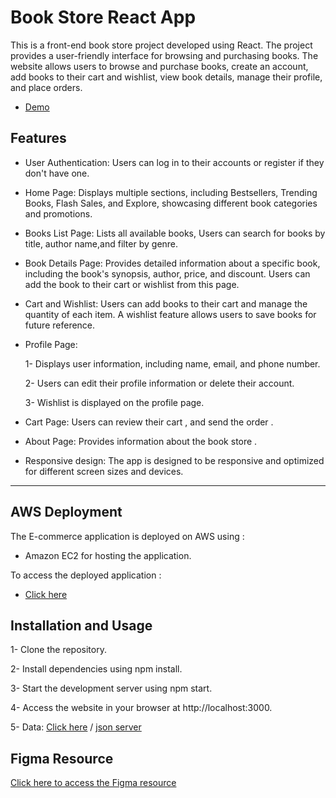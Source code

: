 # Book Store React App

This is a front-end book store project developed using React. The project provides a user-friendly interface for browsing and purchasing books.
The website allows users to browse and purchase books, create an account, add books to their cart and wishlist, view book details, manage their profile, and place orders.
 - [Demo](https://book-store-f8g4.onrender.com)
## Features

- User Authentication: Users can log in to their accounts or register if they don't have one.

- Home Page: Displays multiple sections, including Bestsellers, Trending Books, Flash Sales, and Explore, showcasing different book categories and promotions.

- Books List Page: Lists all available books, Users can search for books by title, author name,and filter by genre.

- Book Details Page: Provides detailed information about a specific book, including the book's synopsis, author, price, and discount.
Users can add the book to their cart or wishlist from this page.

- Cart and Wishlist: Users can add books to their cart and manage the quantity of each item.
A wishlist feature allows users to save books for future reference.

- Profile Page:
    
    1- Displays user information, including name, email, and phone number.
    
    2- Users can edit their profile information or delete their account.

    3- Wishlist is displayed on the profile page.

- Cart Page: Users can review their cart , and send the order .

- About Page: Provides information about the book store .

- Responsive design: The app is designed to be responsive and optimized for different screen sizes and devices.

-------------------------------

## AWS Deployment

The E-commerce application is deployed on AWS using :

- Amazon EC2 for hosting the application.

To access the deployed application :

 - [Click here](http://13.48.59.90/)



## Installation and Usage

 1- Clone the repository.
 
 2- Install dependencies using npm install.
 
 3- Start the development server using npm start.
 
 4- Access the website in your browser at http://localhost:3000.
 
 5- Data: [Click here](https://github.com/Salsabeel-Alzaqa/project_data) / [json server](https://data-p4sm.onrender.com)

## Figma Resource

[Click here to access the Figma resource](https://www.figma.com/file/BzPRWg64YpiaNlMzakCx7m/Book-Store?type=design&node-id=0%3A1&t=plj6BmxtJnB2RXrS-1)
